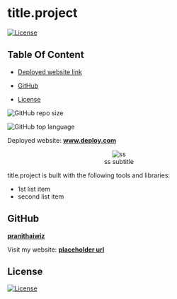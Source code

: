 # title.project

  [![License](https://img.shields.io/static/v1?label=License&message=MIT&color=blue&?style=plastic&logo=appveyor)](https://opensource.org/license/MIT)



## Table Of Content


- [Deployed website link](#deployedWebsite)




- [GitHub](#github)

- [License](#license)




![GitHub repo size](https://img.shields.io/github/repo-size/pranithaiwiz/title.rrepo?style=plastic)

  ![GitHub top language](https://img.shields.io/github/languages/top/pranithaiwiz/title.rrepo?style=plastic)






<p>Deployed website: <strong><a href="www.deploy.com">www.deploy.com</a></strong>





<p align="center">
  <img alt="ss " [Screenshot] src="ss path "><br>
ss subtitle 
</p>







title.project is built with the following tools and libraries: <ul><li>1st list item</li><li>second list item</li></ul>














## GitHub

<a href="https://github.com/pranithaiwiz"><strong>pranithaiwiz</a></strong>



<p>Visit my website: <strong><a href="weburl">placeholder url </a></strong></p>








## License

[![License](https://img.shields.io/static/v1?label=Licence&message=MIT&color=blue)](https://opensource.org/license/MIT)


